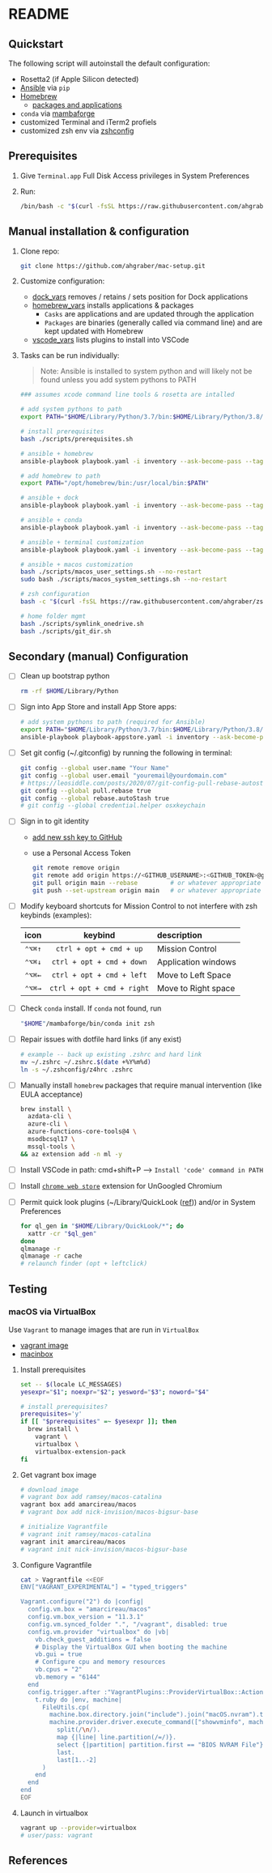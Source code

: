 # README

## Quickstart

The following script will autoinstall the default configuration:

- Rosetta2 (if Apple Silicon detected)
- [Ansible](https://docs.ansible.com) via `pip`
- [Homebrew](https://brew.sh)
  - [packages and applications](./vars/homebrew_vars.yaml)
- `conda` via [mambaforge](https://github.com/conda-forge/miniforge)
- customized Terminal and iTerm2 profiels
- customized zsh env via [zshconfig](https://www.github.com/ahgraber/zshconfig)

## Prerequisites

1. Give `Terminal.app` Full Disk Access privileges in System Preferences
2. Run:

   ```zsh
   /bin/bash -c "$(curl -fsSL https://raw.githubusercontent.com/ahgraber/mac-setup/HEAD/install.sh)"
   ```

## Manual installation & configuration

1. Clone repo:

   ```sh
   git clone https://github.com/ahgraber/mac-setup.git
   ```

2. Customize configuration:

   - [dock_vars](./vars/dock_vars.yaml) removes / retains / sets position for Dock applications
   - [homebrew_vars](./vars/homebrew_vars.yaml) installs applications & packages
     - `Casks` are applications and are updated through the application
     - `Packages` are binaries (generally called via command line) and are kept updated with Homebrew
   - [vscode_vars](./vars/vscode_env.yaml) lists plugins to install into VSCode

3. Tasks can be run individually:

   > Note: Ansible is installed to system python and will likely not be found unless you add system pythons to PATH

   ```sh
   ### assumes xcode command line tools & rosetta are intalled

   # add system pythons to path
   export PATH="$HOME/Library/Python/3.7/bin:$HOME/Library/Python/3.8/bin:$HOME/Library/Python/3.9/bin:$PATH"

   # install prerequisites
   bash ./scripts/prerequisites.sh

   # ansible + homebrew
   ansible-playbook playbook.yaml -i inventory --ask-become-pass --tags "homebrew" # -v

   # add homebrew to path
   export PATH="/opt/homebrew/bin:/usr/local/bin:$PATH"

   # ansible + dock
   ansible-playbook playbook.yaml -i inventory --ask-become-pass --tags "dock" # -v

   # ansible + conda
   ansible-playbook playbook.yaml -i inventory --ask-become-pass --tags "conda" # -v

   # ansible + terminal customization
   ansible-playbook playbook.yaml -i inventory --ask-become-pass --tags "terminals" # -v

   # ansible + macos customization
   bash ./scripts/macos_user_settings.sh --no-restart
   sudo bash ./scripts/macos_system_settings.sh --no-restart

   # zsh configuration
   bash -c "$(curl -fsSL https://raw.githubusercontent.com/ahgraber/zshconfig/HEAD/install.sh)"

   # home folder mgmt
   bash ./scripts/symlink_onedrive.sh
   bash ./scripts/git_dir.sh
   ```

## Secondary (manual) Configuration

- [ ] Clean up bootstrap python

  ```sh
  rm -rf $HOME/Library/Python
  ```

- [ ] Sign into App Store and install App Store apps:

  ```sh
  # add system pythons to path (required for Ansible)
  export PATH="$HOME/Library/Python/3.7/bin:$HOME/Library/Python/3.8/bin:$HOME/Library/Python/3.9/bin:$PATH"
  ansible-playbook playbook-appstore.yaml -i inventory --ask-become-pass # -v
  ```

- [ ] Set git config (~/.gitconfig) by running the following in terminal:

  ```sh
  git config --global user.name "Your Name"
  git config --global user.email "youremail@yourdomain.com"
  # https://leosiddle.com/posts/2020/07/git-config-pull-rebase-autostash/
  git config --global pull.rebase true
  git config --global rebase.autoStash true
  # git config --global credential.helper osxkeychain
  ```

- [ ] Sign in to git identity
  - [add new ssh key to GitHub](https://docs.github.com/en/authentication/connecting-to-github-with-ssh/generating-a-new-ssh-key-and-adding-it-to-the-ssh-agent)

  - use a Personal Access Token

    ```sh
    git remote remove origin
    git remote add origin https://<GITHUB_USERNAME>:<GITHUB_TOKEN>@github.com/<user>/<repo>.git
    git pull origin main --rebase         # or whatever appropriate branch
    git push --set-upstream origin main   # or whatever appropriate branch
    ```

- [ ] Modify keyboard shortcuts for Mission Control to not interfere with zsh keybinds (examples):

  |  icon  |          keybind           | description         |
  | :----: | :------------------------: | :------------------ |
  | `⌃⌥⌘↑` |  `ctrl + opt + cmd + up`   | Mission Control     |
  | `⌃⌥⌘↓` | `ctrl + opt + cmd + down`  | Application windows |
  | `⌃⌥⌘←` | `ctrl + opt + cmd + left`  | Move to Left Space  |
  | `⌃⌥⌘→` | `ctrl + opt + cmd + right` | Move to Right space |

- [ ] Check `conda` install. If `conda` not found, run

  ```sh
  "$HOME"/mambaforge/bin/conda init zsh
  ```

- [ ] Repair issues with dotfile hard links (if any exist)

  ```sh
  # example -- back up existing .zshrc and hard link
  mv ~/.zshrc ~/.zshrc.$(date +%Y%m%d)
  ln -s ~/.zshconfig/z4hrc .zshrc
  ```

- [ ] Manually install `homebrew` packages that require manual intervention (like EULA acceptance)

  ```sh
  brew install \
    azdata-cli \
    azure-cli \
    azure-functions-core-tools@4 \
    msodbcsql17 \
    mssql-tools \
  && az extension add -n ml -y
  ```

- [ ] Install VSCode in path: cmd+shift+P --> `Install 'code' command in PATH`

- [ ] Install [`chrome web store`](https://github.com/NeverDecaf/chromium-web-store) extension for UnGoogled Chromium

- [ ] Permit quick look plugins (~/Library/QuickLook ([ref](https://github.com/whomwah/qlstephen#permissions-quarantine))) and/or in System Preferences

  ```sh
  for ql_gen in "$HOME/Library/QuickLook/*"; do
    xattr -cr "$ql_gen"
  done
  qlmanage -r
  qlmanage -r cache
  # relaunch finder (opt + leftclick)
  ```

## Testing

### macOS via VirtualBox

Use `Vagrant` to manage images that are run in `VirtualBox`

<!-- * [vagrant image](https://github.com/ramsey/macos-vagrant-box) -->

- [vagrant image](https://app.vagrantup.com/nick-invision/boxes/macos-bigsur-base)
- [macinbox](https://github.com/bacongravy/macinbox)

1. Install prerequisites

   ```sh
   set -- $(locale LC_MESSAGES)
   yesexpr="$1"; noexpr="$2"; yesword="$3"; noword="$4"

   # install prerequisites?
   prerequisites='y'
   if [[ "$prerequisites" =~ $yesexpr ]]; then
     brew install \
       vagrant \
       virtualbox \
       virtualbox-extension-pack
   fi
   ```

2. Get vagrant box image

   ```sh
   # download image
   # vagrant box add ramsey/macos-catalina
   vagrant box add amarcireau/macos
   # vagrant box add nick-invision/macos-bigsur-base

   # initialize Vagrantfile
   # vagrant init ramsey/macos-catalina
   vagrant init amarcireau/macos
   # vagrant init nick-invision/macos-bigsur-base
   ```

3. Configure Vagrantfile

   ```sh
   cat > Vagrantfile <<EOF
   ENV["VAGRANT_EXPERIMENTAL"] = "typed_triggers"

   Vagrant.configure("2") do |config|
     config.vm.box = "amarcireau/macos"
     config.vm.box_version = "11.3.1"
     config.vm.synced_folder ".", "/vagrant", disabled: true
     config.vm.provider "virtualbox" do |vb|
       vb.check_guest_additions = false
       # Display the VirtualBox GUI when booting the machine
       vb.gui = true
       # Configure cpu and memory resources
       vb.cpus = "2"
       vb.memory = "6144"
     end
     config.trigger.after :"VagrantPlugins::ProviderVirtualBox::Action::Import", type: :action do |t|
       t.ruby do |env, machine|
         FileUtils.cp(
           machine.box.directory.join("include").join("macOS.nvram").to_s,
           machine.provider.driver.execute_command(["showvminfo", machine.id, "--machinereadable"]).
             split(/\n/).
             map {|line| line.partition(/=/)}.
             select {|partition| partition.first == "BIOS NVRAM File"}.
             last.
             last[1..-2]
         )
       end
     end
   end
   EOF
   ```

4. Launch in virtualbox

   ```sh
   vagrant up --provider=virtualbox
   # user/pass: vagrant
   ```

## References
